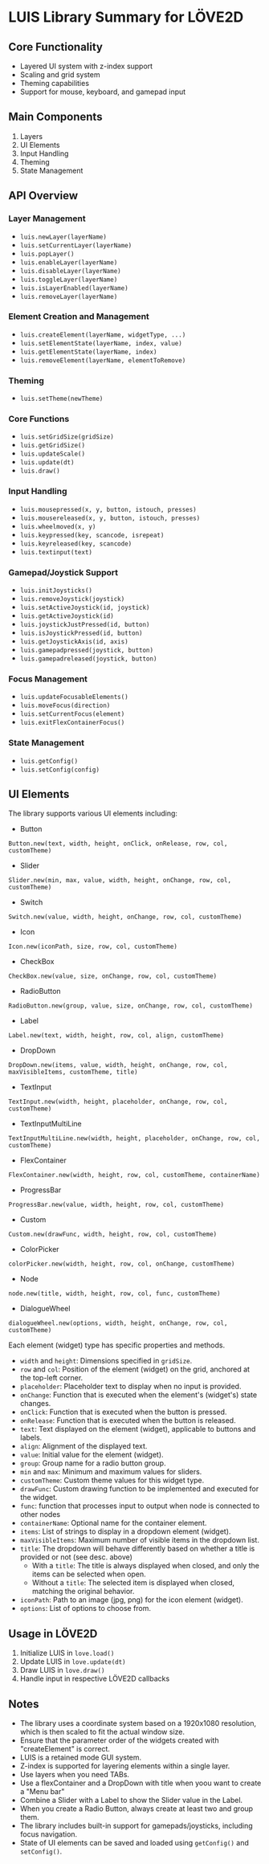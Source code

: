 # LUIS Library Summary for LÖVE2D

## Core Functionality

- Layered UI system with z-index support
- Scaling and grid system
- Theming capabilities
- Support for mouse, keyboard, and gamepad input

## Main Components

1. Layers
2. UI Elements
3. Input Handling
4. Theming
5. State Management

## API Overview

### Layer Management

- `luis.newLayer(layerName)`
- `luis.setCurrentLayer(layerName)`
- `luis.popLayer()`
- `luis.enableLayer(layerName)`
- `luis.disableLayer(layerName)`
- `luis.toggleLayer(layerName)`
- `luis.isLayerEnabled(layerName)`
- `luis.removeLayer(layerName)`

### Element Creation and Management

- `luis.createElement(layerName, widgetType, ...)`
- `luis.setElementState(layerName, index, value)`
- `luis.getElementState(layerName, index)`
- `luis.removeElement(layerName, elementToRemove)`

### Theming

- `luis.setTheme(newTheme)`

### Core Functions

- `luis.setGridSize(gridSize)`
- `luis.getGridSize()`
- `luis.updateScale()`
- `luis.update(dt)`
- `luis.draw()`

### Input Handling

- `luis.mousepressed(x, y, button, istouch, presses)`
- `luis.mousereleased(x, y, button, istouch, presses)`
- `luis.wheelmoved(x, y)`
- `luis.keypressed(key, scancode, isrepeat)`
- `luis.keyreleased(key, scancode)`
- `luis.textinput(text)`

### Gamepad/Joystick Support

- `luis.initJoysticks()`
- `luis.removeJoystick(joystick)`
- `luis.setActiveJoystick(id, joystick)`
- `luis.getActiveJoystick(id)`
- `luis.joystickJustPressed(id, button)`
- `luis.isJoystickPressed(id, button)`
- `luis.getJoystickAxis(id, axis)`
- `luis.gamepadpressed(joystick, button)`
- `luis.gamepadreleased(joystick, button)`

### Focus Management

- `luis.updateFocusableElements()`
- `luis.moveFocus(direction)`
- `luis.setCurrentFocus(element)`
- `luis.exitFlexContainerFocus()`

### State Management

- `luis.getConfig()`
- `luis.setConfig(config)`

## UI Elements

The library supports various UI elements including:

- Button

`Button.new(text, width, height, onClick, onRelease, row, col, customTheme)`

- Slider

`Slider.new(min, max, value, width, height, onChange, row, col, customTheme)`

- Switch

`Switch.new(value, width, height, onChange, row, col, customTheme)`

- Icon

`Icon.new(iconPath, size, row, col, customTheme)`

- CheckBox

`CheckBox.new(value, size, onChange, row, col, customTheme)`

- RadioButton

`RadioButton.new(group, value, size, onChange, row, col, customTheme)`

- Label

`Label.new(text, width, height, row, col, align, customTheme)`

- DropDown

`DropDown.new(items, value, width, height, onChange, row, col, maxVisibleItems, customTheme, title)`

- TextInput

`TextInput.new(width, height, placeholder, onChange, row, col, customTheme)`

- TextInputMultiLine

`TextInputMultiLine.new(width, height, placeholder, onChange, row, col, customTheme)`

- FlexContainer

`FlexContainer.new(width, height, row, col, customTheme, containerName)`

- ProgressBar

`ProgressBar.new(value, width, height, row, col, customTheme)`

- Custom

`Custom.new(drawFunc, width, height, row, col, customTheme)`

- ColorPicker

`colorPicker.new(width, height, row, col, onChange, customTheme)`

- Node

`node.new(title, width, height, row, col, func, customTheme)`

- DialogueWheel

`dialogueWheel.new(options, width, height, onChange, row, col, customTheme)`


Each element (widget) type has specific properties and methods.

- `width` and `height`: Dimensions specified in `gridSize`.
- `row` and `col`: Position of the element (widget) on the grid, anchored at the top-left corner.
- `placeholder`: Placeholder text to display when no input is provided.
- `onChange`: Function that is executed when the element's (widget's) state changes.
- `onClick`: Function that is executed when the button is pressed.
- `onRelease`: Function that is executed when the button is released.
- `text`: Text displayed on the element (widget), applicable to buttons and labels.
- `align`: Alignment of the displayed text.
- `value`: Initial value for the element (widget).
- `group`: Group name for a radio button group.
- `min` and `max`: Minimum and maximum values for sliders.
- `customTheme`: Custom theme values for this widget type.
- `drawFunc`: Custom drawing function to be implemented and executed for the widget.
- `func`: function that processes input to output when node is connected to other nodes
- `containerName`: Optional name for the container element.
- `items`: List of strings to display in a dropdown element (widget).
- `maxVisibleItems`: Maximum number of visible items in the dropdown list.
- `title`: The dropdown will behave differently based on whether a title is provided or not (see desc. above)
  - With a `title`: The title is always displayed when closed, and only the items can be selected when open.
  - Without a `title`: The selected item is displayed when closed, matching the original behavior.
- `iconPath`: Path to an image (jpg, png) for the icon element (widget).
- `options`: List of options to choose from.

## Usage in LÖVE2D

1. Initialize LUIS in `love.load()`
2. Update LUIS in `love.update(dt)`
3. Draw LUIS in `love.draw()`
4. Handle input in respective LÖVE2D callbacks

## Notes

- The library uses a coordinate system based on a 1920x1080 resolution, which is then scaled to fit the actual window size.
- Ensure that the parameter order of the widgets created with "createElement" is correct.
- LUIS is a retained mode GUI system.
- Z-index is supported for layering elements within a single layer.
- Use layers when you need TABs.
- Use a flexContainer and a DropDown with title when yoou want to create a "Menu bar"
- Combine a Slider with a Label to show the Slider value in the Label.
- When you create a Radio Button, always create at least two and group them.
- The library includes built-in support for gamepads/joysticks, including focus navigation.
- State of UI elements can be saved and loaded using `getConfig()` and `setConfig()`.
